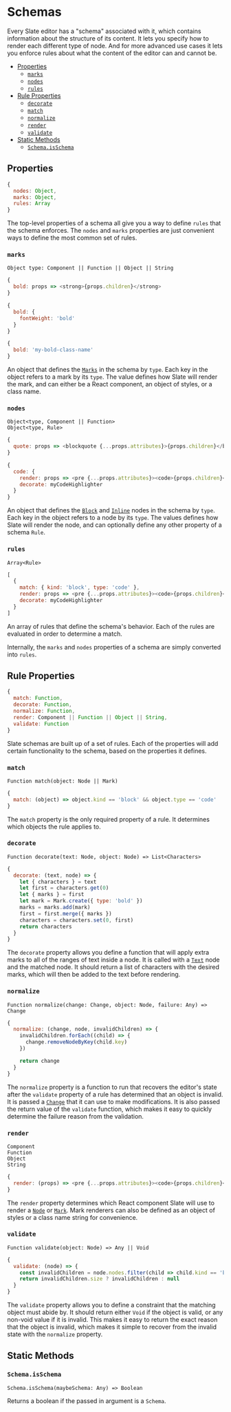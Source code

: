 
# Schemas

Every Slate editor has a "schema" associated with it, which contains information about the structure of its content. It lets you specify how to render each different type of node. And for more advanced use cases it lets you enforce rules about what the content of the editor can and cannot be.

- [Properties](#properties)
  - [`marks`](#marks)
  - [`nodes`](#nodes)
  - [`rules`](#rules)
- [Rule Properties](#rule-properties)
  - [`decorate`](#decorate)
  - [`match`](#match)
  - [`normalize`](#normalize)
  - [`render`](#render)
  - [`validate`](#validate)
- [Static Methods](#static-methods)
  - [`Schema.isSchema`](#schemaisschema)


## Properties

```js
{
  nodes: Object,
  marks: Object,
  rules: Array
}
```

The top-level properties of a schema all give you a way to define `rules` that the schema enforces. The `nodes` and `marks` properties are just convenient ways to define the most common set of rules.

### `marks`
`Object type: Component || Function || Object || String`

```js
{
  bold: props => <strong>{props.children}</strong>
}
```
```js
{
  bold: {
    fontWeight: 'bold'
  }
}
```
```js
{
  bold: 'my-bold-class-name'
}
```

An object that defines the [`Marks`](./mark.md) in the schema by `type`. Each key in the object refers to a mark by its `type`. The value defines how Slate will render the mark, and can either be a React component, an object of styles, or a class name.

### `nodes`
`Object<type, Component || Function>` <br/>
`Object<type, Rule>`

```js
{
  quote: props => <blockquote {...props.attributes}>{props.children}</blockquote>
}
```
```js
{
  code: {
    render: props => <pre {...props.attributes}><code>{props.children}</code></pre>,
    decorate: myCodeHighlighter
  }
}
```

An object that defines the [`Block`](./block.md) and [`Inline`](./inline.md) nodes in the schema by `type`. Each key in the object refers to a node by its `type`. The values defines how Slate will render the node, and can optionally define any other property of a schema `Rule`.

### `rules`
`Array<Rule>`

```js
[
  {
    match: { kind: 'block', type: 'code' },
    render: props => <pre {...props.attributes}><code>{props.children}</code></pre>,
    decorate: myCodeHighlighter
  }
]
```

An array of rules that define the schema's behavior. Each of the rules are evaluated in order to determine a match.

Internally, the `marks` and `nodes` properties of a schema are simply converted into `rules`.


## Rule Properties

```js
{
  match: Function,
  decorate: Function,
  normalize: Function,
  render: Component || Function || Object || String,
  validate: Function
}
```

Slate schemas are built up of a set of rules. Each of the properties will add certain functionality to the schema, based on the properties it defines. 

### `match`
`Function match(object: Node || Mark)`

```js
{
  match: (object) => object.kind == 'block' && object.type == 'code'
}
```

The `match` property is the only required property of a rule. It determines which objects the rule applies to. 

### `decorate`
`Function decorate(text: Node, object: Node) => List<Characters>`

```js
{
  decorate: (text, node) => {
    let { characters } = text
    let first = characters.get(0)
    let { marks } = first
    let mark = Mark.create({ type: 'bold' })
    marks = marks.add(mark)
    first = first.merge({ marks })
    characters = characters.set(0, first)
    return characters
  }
}
```

The `decorate` property allows you define a function that will apply extra marks to all of the ranges of text inside a node. It is called with a [`Text`](./text.md) node and the matched node. It should return a list of characters with the desired marks, which will then be added to the text before rendering.

### `normalize`
`Function normalize(change: Change, object: Node, failure: Any) => Change`

```js
{
  normalize: (change, node, invalidChildren) => {
    invalidChildren.forEach((child) => {
      change.removeNodeByKey(child.key)
    })

    return change
  }
}
```

The `normalize` property is a function to run that recovers the editor's state after the `validate` property of a rule has determined that an object is invalid. It is passed a [`Change`](./change.md) that it can use to make modifications. It is also passed the return value of the `validate` function, which makes it easy to quickly determine the failure reason from the validation.

### `render`
`Component` <br/>
`Function` <br/>
`Object` <br/>
`String`

```js
{
  render: (props) => <pre {...props.attributes}><code>{props.children}</code></pre>
}
```

The `render` property determines which React component Slate will use to render a [`Node`](./node.md) or [`Mark`](./mark.md). Mark renderers can also be defined as an object of styles or a class name string for convenience.

### `validate`
`Function validate(object: Node) => Any || Void`

```js
{
  validate: (node) => {
    const invalidChildren = node.nodes.filter(child => child.kind == 'block')
    return invalidChildren.size ? invalidChildren : null
  }
}
```

The `validate` property allows you to define a constraint that the matching object must abide by. It should return either `Void` if the object is valid, or any non-void value if it is invalid. This makes it easy to return the exact reason that the object is invalid, which makes it simple to recover from the invalid state with the `normalize` property.

## Static Methods

### `Schema.isSchema`
`Schema.isSchema(maybeSchema: Any) => Boolean`

Returns a boolean if the passed in argument is a `Schema`.
